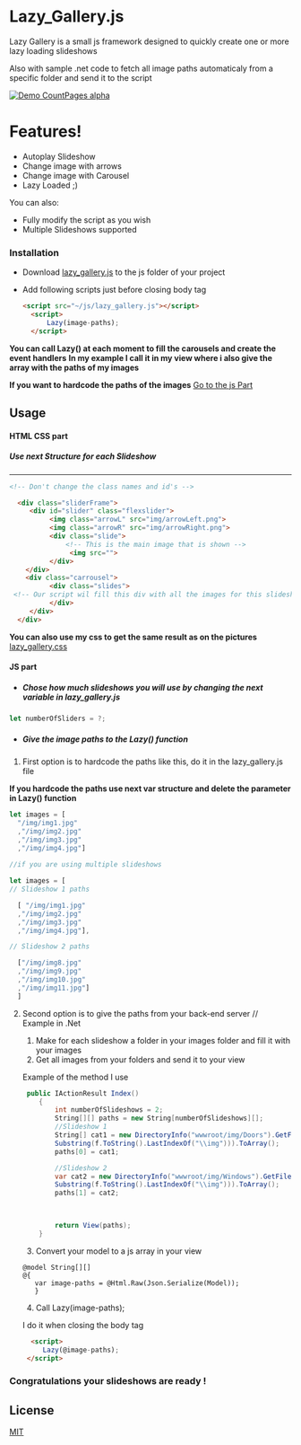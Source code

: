 # Lazy_Gallery.js

Lazy Gallery is a small js framework designed to quickly create one or more lazy loading slideshows

Also with sample .net code to fetch all image paths automaticaly from a specific folder and send it to the script

[![Demo CountPages alpha](https://j.gifs.com/E8j7z4.gif)]()

#  Features!

  - Autoplay Slideshow
  - Change image with arrows
  - Change image with Carousel
  - Lazy Loaded ;)


You can also:
  - Fully modify the script as you wish 
  - Multiple Slideshows supported
 



### Installation


* Download [lazy_gallery.js](https://github.com/Sadik-Dev/Lazy_Gallery.js/blob/main/lazy_gallery.js) to the js folder of your project
* Add following scripts just before closing body tag

  ```html
  <script src="~/js/lazy_gallery.js"></script>
    <script>
        Lazy(image-paths);
    </script>
  ```

**You can call Lazy() at each moment to fill the carousels and create the event handlers**
**In my example I call it in my view where i also give the array with the paths of my images**

**If you want to hardcode the paths of the images**
[Go to the js Part](#JS-part)



## Usage


#### HTML CSS part


##### Use next Structure for each Slideshow


---

  ```html
 <!-- Don't change the class names and id's -->

    <div class="sliderFrame">
       <div id="slider" class="flexslider">
            <img class="arrowL" src="img/arrowLeft.png">
            <img class="arrowR" src="img/arrowRight.png">
            <div class="slide">
                <!-- This is the main image that is shown -->
                 <img src=""> 
            </div>
      </div>
      <div class="carrousel">
            <div class="slides">
   <!-- Our script wil fill this div with all the images for this slideshow -->
            </div>
       </div>
    </div>
```

**You can also use my css to get the same result as on the pictures**
 [lazy_gallery.css](https://github.com/Sadik-Dev/Lazy_Gallery.js/blob/main/css/lazy_gallery.css) 

#### JS part
 *  ##### Chose how much slideshows you will use by changing the next variable in lazy_gallery.js
  ```javascript
  let numberOfSliders = ?;
```

* ##### Give the image paths to the Lazy() function

1. First option is to hardcode the paths like this, do it in the lazy_gallery.js file

**If you hardcode the paths use next var structure and delete the parameter in Lazy() function**
  ```javascript
let images = [
    "/img/img1.jpg"
    ,"/img/img2.jpg"
    ,"/img/img3.jpg"
    ,"/img/img4.jpg"]
    
//if you are using multiple slideshows

let images = [
  // Slideshow 1 paths

    [ "/img/img1.jpg"
    ,"/img/img2.jpg"
    ,"/img/img3.jpg"
    ,"/img/img4.jpg"],

  // Slideshow 2 paths

    ["/img/img8.jpg"
    ,"/img/img9.jpg"
    ,"/img/img10.jpg"
    ,"/img/img11.jpg"]
    ]

```
2. Second option is to give the paths from your back-end server
    // Example in .Net
    
    1. Make for each slideshow a folder in your images folder and fill it with your images
    2. Get all images from your folders and send it to your view 
    
    Example of the method I use
    
    ```c#
     public IActionResult Index()
        {
            int numberOfSlideshows = 2;
            String[][] paths = new String[numberOfSlideshows][];
            //Slideshow 1
            String[] cat1 = new DirectoryInfo("wwwroot/img/Doors").GetFiles().Select(f =>  f.ToString().
            Substring(f.ToString().LastIndexOf("\\img"))).ToArray();
            paths[0] = cat1;

            //Slideshow 2
            var cat2 = new DirectoryInfo("wwwroot/img/Windows").GetFiles().Select(f => f.ToString().
            Substring(f.ToString().LastIndexOf("\\img"))).ToArray();
            paths[1] = cat2;

       

            return View(paths);
        }
    ```
    
    3. Convert your model to a js array in your view
     ```razor
     @model String[][]
    @{
        var image-paths = @Html.Raw(Json.Serialize(Model));
        }
    ```
    
    4. Call Lazy(image-paths);
    
    I do it when closing the body tag
   ```html
     <script>
        Lazy(@image-paths);
    </script>
     ```

### Congratulations your slideshows are ready !

## License
[MIT](https://github.com/Sadik-Dev/Lazy_Gallery.js/blob/main/LICENSE)
